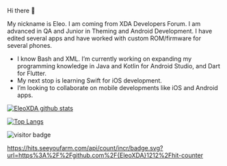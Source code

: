 Hi there 👋


My nickname is Eleo. I am coming from XDA Developers Forum. I am advanced in QA and Junior in Theming and Android Development. I have edited several apps and have worked with custom ROM/firmware for several phones. 

- I know Bash and XML. I’m currently working on expanding my programming knowledge in Java and Kotlin for Android Studio, and Dart for Flutter.
- My next stop is learning Swift for iOS development.
- I’m looking to collaborate on mobile developments like iOS and Android apps.


[![EleoXDA github stats](https://github-readme-stats.vercel.app/api?username=EleoXDA&count_private=true&show_icons=true&theme=dark&hide_rank=false)](https://github.com/anuraghazra/github-readme-stats)

[![Top Langs](https://github-readme-stats.vercel.app/api/top-langs/?username=EleoXDA&layout=compact)](https://github.com/anuraghazra/github-readme-stats)

![visitor badge](https://visitor-badge.glitch.me/badge?page_id=EleoXDA.visitor-badge&left_text=My%20Page%20Visitors&left_color=red&right_color=blue)

https://hits.seeyoufarm.com/api/count/incr/badge.svg?url=https%3A%2F%2Fgithub.com%2F{EleoXDA}1212%2Fhit-counter
